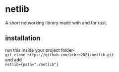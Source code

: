 # netlib
A short networking library made with and for rust.

## installation
run this inside your project folder- <br />
`git clone https://github.com/bcbro2021/netlib.git` <br />
and add <br />
`netlib={path="./netlib"}`
